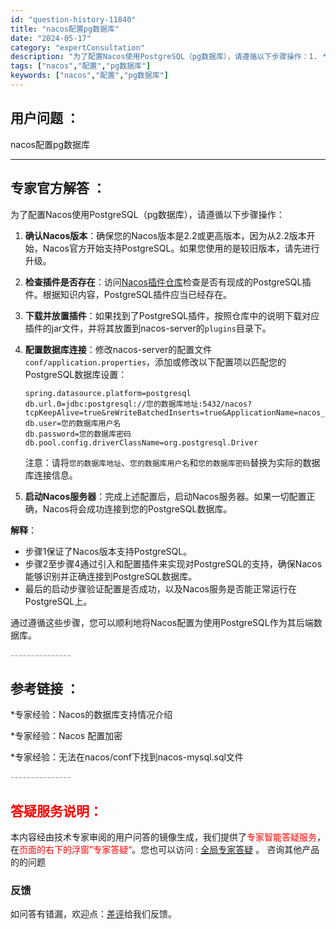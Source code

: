 ```yaml
---
id: "question-history-11840"
title: "nacos配置pg数据库"
date: "2024-05-17"
category: "expertConsultation"
description: "为了配置Nacos使用PostgreSQL（pg数据库），请遵循以下步骤操作：1. **确认Nacos版本**：确保您的Nacos版本是2.2或更高版本，因为从2.2版本开始，Nacos官方开始支持PostgreSQL。如果您使用的是较旧版本，请先进行升级。2. **检查插件是否存在**：访问[Na"
tags: ["nacos","配置","pg数据库"]
keywords: ["nacos","配置","pg数据库"]
---
```


## 用户问题 ： 
 nacos配置pg数据库  

---------------
## 专家官方解答 ：

为了配置Nacos使用PostgreSQL（pg数据库），请遵循以下步骤操作：

1. **确认Nacos版本**：确保您的Nacos版本是2.2或更高版本，因为从2.2版本开始，Nacos官方开始支持PostgreSQL。如果您使用的是较旧版本，请先进行升级。

2. **检查插件是否存在**：访问[Nacos插件仓库](https://github.com/nacos-group/nacos-plugin)检查是否有现成的PostgreSQL插件。根据知识内容，PostgreSQL插件应当已经存在。

3. **下载并放置插件**：如果找到了PostgreSQL插件，按照仓库中的说明下载对应插件的jar文件，并将其放置到nacos-server的`plugins`目录下。

4. **配置数据库连接**：修改nacos-server的配置文件`conf/application.properties`，添加或修改以下配置项以匹配您的PostgreSQL数据库设置：

   ```
   spring.datasource.platform=postgresql
   db.url.0=jdbc:postgresql://您的数据库地址:5432/nacos?tcpKeepAlive=true&reWriteBatchedInserts=true&ApplicationName=nacos_java
   db.user=您的数据库用户名
   db.password=您的数据库密码
   db.pool.config.driverClassName=org.postgresql.Driver
   ```

   注意：请将`您的数据库地址`、`您的数据库用户名`和`您的数据库密码`替换为实际的数据库连接信息。

5. **启动Nacos服务器**：完成上述配置后，启动Nacos服务器。如果一切配置正确，Nacos将会成功连接到您的PostgreSQL数据库。

**解释**：
- 步骤1保证了Nacos版本支持PostgreSQL。
- 步骤2至步骤4通过引入和配置插件来实现对PostgreSQL的支持，确保Nacos能够识别并正确连接到PostgreSQL数据库。
- 最后的启动步骤验证配置是否成功，以及Nacos服务是否能正常运行在PostgreSQL上。

通过遵循这些步骤，您可以顺利地将Nacos配置为使用PostgreSQL作为其后端数据库。


<font color="#949494">---------------</font> 


## 参考链接 ：

*专家经验：Nacos的数据库支持情况介绍 
 
 *专家经验：Nacos 配置加密 
 
 *专家经验：无法在nacos/conf下找到nacos-mysql.sql文件 


 <font color="#949494">---------------</font> 
 


## <font color="#FF0000">答疑服务说明：</font> 

本内容经由技术专家审阅的用户问答的镜像生成，我们提供了<font color="#FF0000">专家智能答疑服务</font>，在<font color="#FF0000">页面的右下的浮窗”专家答疑“</font>。您也可以访问 : [全局专家答疑](https://answer.opensource.alibaba.com/docs/intro) 。 咨询其他产品的的问题

### 反馈
如问答有错漏，欢迎点：[差评](https://ai.nacos.io/user/feedbackByEnhancerGradePOJOID?enhancerGradePOJOId=13819)给我们反馈。
